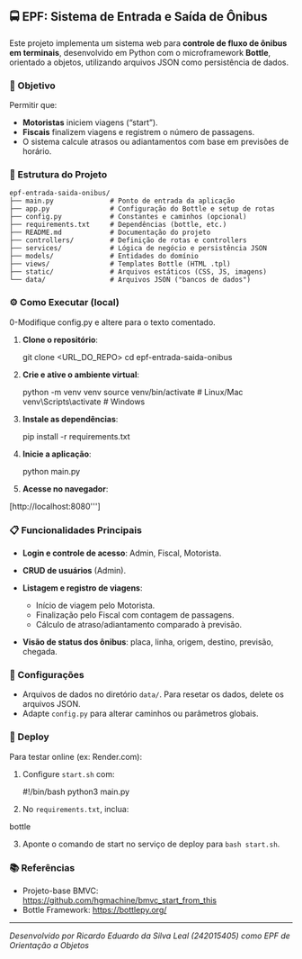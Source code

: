 ## 🚍 EPF: Sistema de Entrada e Saída de Ônibus

Este projeto implementa um sistema web para **controle de fluxo de ônibus em terminais**, desenvolvido em Python com o microframework **Bottle**, orientado a objetos, utilizando arquivos JSON como persistência de dados.

### 🎯 Objetivo

Permitir que:

* **Motoristas** iniciem viagens (“start”).
* **Fiscais** finalizem viagens e registrem o número de passagens.
* O sistema calcule atrasos ou adiantamentos com base em previsões de horário.

### 📂 Estrutura do Projeto

```
epf-entrada-saida-onibus/
├── main.py              # Ponto de entrada da aplicação
├── app.py               # Configuração do Bottle e setup de rotas
├── config.py            # Constantes e caminhos (opcional)
├── requirements.txt     # Dependências (bottle, etc.)
├── README.md            # Documentação do projeto
├── controllers/         # Definição de rotas e controllers
├── services/            # Lógica de negócio e persistência JSON
├── models/              # Entidades do domínio
├── views/               # Templates Bottle (HTML .tpl)
├── static/              # Arquivos estáticos (CSS, JS, imagens)
└── data/                # Arquivos JSON ("bancos de dados")
```

### ⚙️ Como Executar (local)

0-Modifique config.py e altere para o texto comentado.

1. **Clone o repositório**:

   git clone <URL_DO_REPO>
   cd epf-entrada-saida-onibus


2. **Crie e ative o ambiente virtual**:


   python -m venv venv
   source venv/bin/activate   # Linux/Mac
   venv\\Scripts\\activate    # Windows


3. **Instale as dependências**:

   pip install -r requirements.txt


4. **Inicie a aplicação**:

   python main.py

5. **Acesse no navegador**:

[http://localhost:8080''']

### 📋 Funcionalidades Principais

* **Login e controle de acesso**: Admin, Fiscal, Motorista.
* **CRUD de usuários** (Admin).
* **Listagem e registro de viagens**:

  * Início de viagem pelo Motorista.
  * Finalização pelo Fiscal com contagem de passagens.
  * Cálculo de atraso/adiantamento comparado à previsão.
* **Visão de status dos ônibus**: placa, linha, origem, destino, previsão, chegada.

### 🔧 Configurações

* Arquivos de dados no diretório `data/`. Para resetar os dados, delete os arquivos JSON.
* Adapte `config.py` para alterar caminhos ou parâmetros globais.

### 🚀 Deploy

Para testar online (ex: Render.com):

1. Configure `start.sh` com:

   #!/bin/bash
   python3 main.py

2. No `requirements.txt`, inclua:



bottle

3. Aponte o comando de start no serviço de deploy para `bash start.sh`.

### 📚 Referências
- Projeto-base BMVC: https://github.com/hgmachine/bmvc_start_from_this
- Bottle Framework: https://bottlepy.org/

---

*Desenvolvido por Ricardo Eduardo da Silva Leal (242015405) como EPF de Orientação a Objetos*

```
